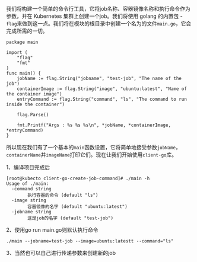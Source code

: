 我们将构建一个简单的命令行工具，它将job名称、容器镜像名称和执行命令作为参数，并在 Kubernetes 集群上创建一个job。我们将使用 golang 的内置包 -`flag`来做到这一点。我们将在模块的根目录中创建一个名为的文件`main.go`，它会完成所需的一切。


```
package main

import (
    "flag"
    "fmt"
)
func main() {
    jobName := flag.String("jobname", "test-job", "The name of the job")
    containerImage := flag.String("image", "ubuntu:latest", "Name of the container image")
    entryCommand := flag.String("command", "ls", "The command to run inside the container")

    flag.Parse()

    fmt.Printf("Args : %s %s %s\n", *jobName, *containerImage, *entryCommand)
}
```

所以现在我们有了一个基本的`main`函数设置，它将简单地接受参数`jobName`，`containerName`并`imageName`打印它们。现在让我们开始使用`client-go`库。


1、编译项目完成后

```
[root@kubecto client-go-create-job-command]# ./main -h
Usage of ./main:
  -command string
    	执行容器的命令 (default "ls")
  -image string
    	容器镜像的名字 (default "ubuntu:latest")
  -jobname string
    	这是job的名字 (default "test-job")
```

2、使用go run main.go则默认执行命令

```
./main --jobname=test-job --image=ubuntu:latestt --command="ls"
```

3、当然也可以自己进行传递参数来创建新的job
